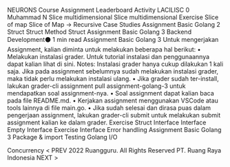 
NEURONS Course Assignment Leaderboard Activity
LACILISC
0
Muhammad N
Slice multidimensional
Slice multidimensional
Exercise
Slice of map
Slice of Map →
Recursive
Case Studies
Assignment Basic Golang 2
Struct
Struct
Method Struct
Assignment Basic Golang 3
Backend Development⚫ 1 min read
Assignment Basic Golang 3
Untuk mengerjakan Assignment, kalian diminta untuk melakukan beberapa hal berikut:
• Melakukan instalasi grader. Untuk tutorial instalasi dan penggunaannya dapat kalian lihat di sini.
Notes: Instalasi grader hanya cukup dilakukan 1 kali saja. Jika pada assignment sebelumnya sudah melakukan instalasi grader, maka tidak perlu melakukan instalasi ulang.
• Jika grader sudah ter-install, lakukan grader-cli assignment pull assignment-golang-3 untuk mendapatkan soal assignment-nya.
• Soal assignment dapat kalian baca pada file README.md.
• Kerjakan assignment menggunakan VSCode atau tools lainnya di file main.go.
• Jika sudah selesai dan dirasa puas dalam pengerjaan assignment, lakukan grader-cli submit untuk melakukan submit assignment kalian ke dalam grader.
Exercise Struct
Interface
Interface
Empty Interface
Exercise Interface
Error handling
Assignment Basic Golang 3
Package & import
Testing
Golang I/O
>
Concurrency
< PREV
2022 Ruangguru. All Rights Reserved PT. Ruang Raya Indonesia
NEXT >